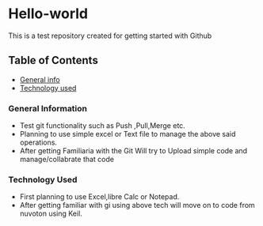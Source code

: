 # Hello-world
This is a test repository created for getting started with Github

## Table of Contents
* [General info](#general-information)
* [Technology used](#technology-used)






### General Information
- Test git functionality such as Push ,Pull,Merge etc.
- Planning to use simple excel or Text file to manage the above said operations.
- After getting Familiaria with the Git Will try to Upload simple code and manage/collabrate that code

### Technology Used
- First planning to use Excel,libre Calc or Notepad.
- After getting familiar with gi using above tech will move on to code from nuvoton using Keil.
